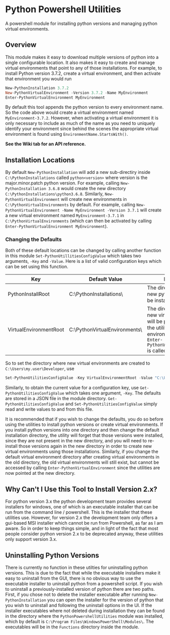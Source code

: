 # Python Powershell Utilities

A powershell module for installing python versions and managing python virtual environments.

## Overview
This module makes it easy to download multiple versions of python into a single configurable location. It also makes it easy to create and manage virtual environments that point to any of those installations. For example, to install Python version 3.7.2, create a virtual environment, and then activate that environment you would run

```powershell
New-PythonInstallation 3.7.2
New-PythonVirtualEnvironment -Version 3.7.2 -Name MyEnvironment
Enter-PythonVirtualEnvironment MyEnvironment
```

By default this tool appends the python version to every environment name. So the code above would create a virtual environment named `MyEnvironment-3.7.2`. However, when activating a virtual environment it is only necessary to include as much of the name as you need to uniquely identify your environment since behind the scenes the appropriate virtual environment is found using `EnvironmentName.StartsWith()`.

**See the Wiki tab for an API reference.**


## Installation Locations
By default `New-PythonInstallation` will add a new sub-directiry inside `C:\PythonInstallations` called `python<version>` where version is the major.minor.patch python version. For example, calling `New-PythonInstallation 3.6.8` would create the new directory `C:\PythonInstallations\python3.6.8`. Similarly, `New-PythonVirtualEnvironment` will create new environments in `C:\PythonVirtualEnvironments` by default. For example, calling `New-PythonVirtualEnvironment -Name MyEnvironment -Version 3.7.1` will create a new virtual environment named `MyEnvironment-3.7.1` in `C:\PythonVirtualEnvironments` (which can then be activated by calling `Enter-PythonVirtualEnvironment MyEnvironment`). 

### Changing the Defaults
Both of these default locations can be changed by calling another function in this module `Set-PythonUtillitiesConfigValue` which takes two arguments, `-Key` and `-Value`. Here is a list of valid configuration keys which can be set using this function.

|Key                   |Default Value                 | Description |
|----------------------|------------------------------|-------------|
|PythonInstallRoot     |C:\PythonInstallations\       | The directory into which new python versions will be installed.|
|VirtualEnvironmentRoot|C:\PythonVirtualEnvironments\ | The directory into which new virtual environments will be placed, and where the utility will look for environments when `Enter-PythonVirtualEnvironment` is called.|


So to set the directory where new virtual environments are created to `C:\Users\my.user\Developer`, use
```powershell
Set-PythonUtilitiesConfigValue -Key VirtualEnvironmentRoot -Value "C:\Users\my.user\Developer"
```
Similarly, to obtain the current value for a configuration key, use `Get-PythonUtilitiesConfigValue` which takes one argument, `-Key`. The defaults are stored in a JSON file in the module directory. `Get-PythonUtilitiesConfigValue` and `Set-PythonUtilitiesConfigValue` simply read and write values to and from this file.


It is recommended that if you wish to change the defaults, you do so before using the utilities to install python versions or create virtual environments. If you install python versions into one directory and then change the default installation directory, the utility will forget that those versions were installed, since they are not present in the new directory, and you will need to re-install those versions again in the new directory in order to create new virtual environments using those installations. Similarly, if you change the default virtual environment directory after creating virtual environments in the old directory, the old virtual environments will still exist, but cannot be accessed by calling `Enter-PythonVirtualEnvironment` since the utilities are now pointed at the new directory.

## Why Can't I Use this Tool to Install Version 2.x?
For python version 3.x the python development team provides several installers for windows, one of which is an executable installer that can be run from the command line / powershell. This is the installer that these utilities use. However, for version 2.x the development team only offers a gui-based MSI installer which cannot be run from Powershell, as far as I am aware. So in order to keep things simple, and in light of the fact that most people consider python version 2.x to be deprecated anyway, these utilities only support version 3.x.

## Uninstalling Python Versions
There is currently no function in these utilties for uninstalling python versions. This is due to the fact that while the executable installers make it easy to uninstall from the GUI, there is no obvious way to use the executable installer to uninstall python from a powershell script. If you wish to uninstall a previously-installed version of python there are two paths. First, if you chose not to delete the installer executable after running `New-PythonInstallation` you can open the installer for the version of python that you wish to uninstall and following the uninstall options in the UI. If the installer executables where not deleted during installation they can be found in the directory where the `PythonPowershellUtilities` module was installed, which by default is `C:\Program Files\WindowsPowerShell\Modules\`. The executables will be in the `Functions` directory inside the module. 
